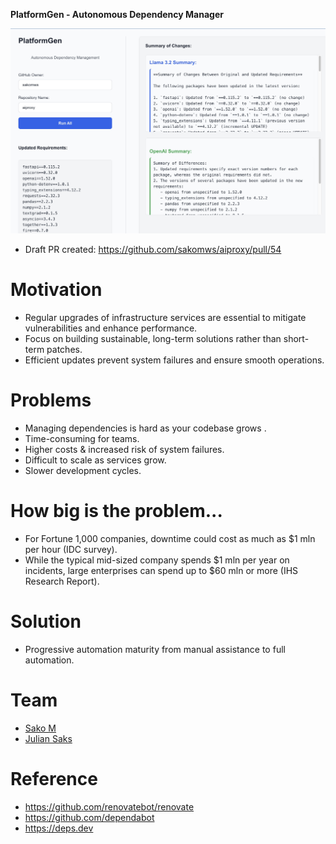 
**PlatformGen - Autonomous Dependency Manager**

<img width="1410" alt="memary overview" src="./images/demo.jpg">

- Draft PR created: https://github.com/sakomws/aiproxy/pull/54

# Motivation
- Regular upgrades of infrastructure services are essential to mitigate vulnerabilities and enhance performance.
- Focus on building sustainable, long-term solutions rather than short-term patches.
- Efficient updates prevent system failures and ensure smooth operations.

# Problems
- Managing dependencies is hard as your codebase grows .
- Time-consuming for teams.
- Higher costs & increased risk of system failures.
- Difficult to scale as services grow.
- Slower development cycles.

# How big is the problem...
- For Fortune 1,000 companies, downtime could cost as much as $1 mln per hour (IDC survey). 
- While the typical mid-sized company spends $1 mln per year on incidents, large enterprises can spend up to $60 mln or more (IHS Research Report).

# Solution
- Progressive automation maturity from manual assistance to full automation​.

# Team
- [Sako M](https://www.linkedin.com/in/sakom)
- [Julian Saks](https://www.linkedin.com/in/juliansaks)
  
# Reference
- https://github.com/renovatebot/renovate
- https://github.com/dependabot
- https://deps.dev
